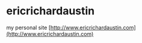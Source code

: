 # ericrichardaustin
my personal site
[http://www.ericrichardaustin.com](http://www.ericrichardaustin.com)
